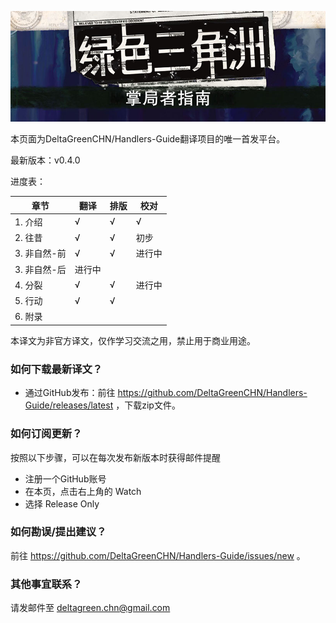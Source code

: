 ![DGAH Logo](/banner.jpg)

本页面为DeltaGreenCHN/Handlers-Guide翻译项目的唯一首发平台。

最新版本：v0.4.0

进度表：

| 章节 | 翻译 | 排版 | 校对 |
|-----|-----|-----|-----|
| 1. 介绍 | √ | √ | √ |
| 2. 往昔 | √ | √ | 初步 |
| 3. 非自然-前 | √ | √ | 进行中 |
| 3. 非自然-后 | 进行中 |  |  |
| 4. 分裂 | √ | √ | 进行中 |
| 5. 行动 | √ | √ |  |
| 6. 附录 |  |  |  |

本译文为非官方译文，仅作学习交流之用，禁止用于商业用途。

### 如何下载最新译文？

- 通过GitHub发布：前往 https://github.com/DeltaGreenCHN/Handlers-Guide/releases/latest ，下载zip文件。

### 如何订阅更新？

按照以下步骤，可以在每次发布新版本时获得邮件提醒

* 注册一个GitHub账号
* 在本页，点击右上角的 Watch
* 选择 Release Only

### 如何勘误/提出建议？

前往 https://github.com/DeltaGreenCHN/Handlers-Guide/issues/new 。

### 其他事宜联系？

请发邮件至 deltagreen.chn@gmail.com
